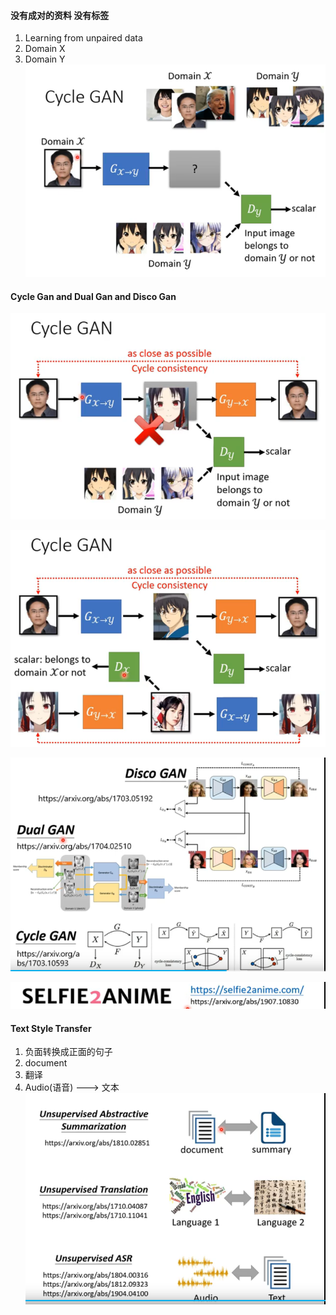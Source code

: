 #### 没有成对的资料 没有标签
1. Learning from unpaired data
2. Domain X
3. Domain Y
![img_73.png](img_73.png)

#### Cycle Gan and  Dual Gan and Disco Gan
![img_74.png](img_74.png)

![img_75.png](img_75.png)

![img_76.png](img_76.png)

![img_77.png](img_77.png)

#### Text Style Transfer
1. 负面转换成正面的句子
2. document
3. 翻译
4. Audio(语音) ---> 文本
![img_78.png](img_78.png)